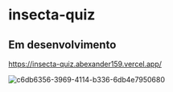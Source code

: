 # insecta-quiz

## Em desenvolvimento

https://insecta-quiz.abexander159.vercel.app/

![c6db6356-3969-4114-b336-6db4e7950680](https://user-images.githubusercontent.com/58576821/105751651-15da7880-5f25-11eb-8835-3d6e0b308dcf.png)
